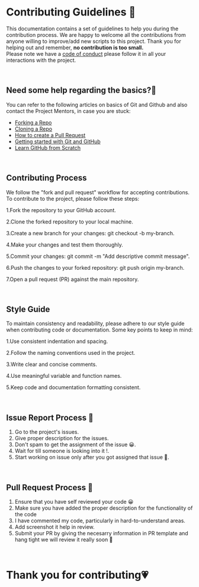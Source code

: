 # **Contributing Guidelines** 📄

This documentation contains a set of guidelines to help you during the contribution process.
We are happy to welcome all the contributions from anyone willing to improve/add new scripts to this project.
Thank you for helping out and remember, **no contribution is too small.**
<br>
Please note we have a [code of conduct](CODE_OF_CONDUCT.md)  please follow it in all your interactions with the project.



<br>

## **Need some help regarding the basics?🤔**


You can refer to the following articles on basics of Git and Github and also contact the Project Mentors,
in case you are stuck:

- [Forking a Repo](https://help.github.com/en/github/getting-started-with-github/fork-a-repo)
- [Cloning a Repo](https://help.github.com/en/desktop/contributing-to-projects/creating-an-issue-or-pull-request)
- [How to create a Pull Request](https://opensource.com/article/19/7/create-pull-request-github)
- [Getting started with Git and GitHub](https://towardsdatascience.com/getting-started-with-git-and-github-6fcd0f2d4ac6)
- [Learn GitHub from Scratch](https://docs.github.com/en/get-started/start-your-journey/git-and-github-learning-resources)

<br>

## **Contributing Process**


We follow the "fork and pull request" workflow for accepting contributions. To contribute to the project, please follow these steps:


1.Fork the repository to your GitHub account.

2.Clone the forked repository to your local machine.

3.Create a new branch for your changes: git checkout -b my-branch.

4.Make your changes and test them thoroughly.

5.Commit your changes: git commit -m "Add descriptive commit message".

6.Push the changes to your forked repository: git push origin my-branch.

7.Open a pull request (PR) against the main repository.

<br>


## **Style Guide**


To maintain consistency and readability, please adhere to our style guide when contributing code or documentation. Some key points to keep in mind:


1.Use consistent indentation and spacing.

2.Follow the naming conventions used in the project.

3.Write clear and concise comments.

4.Use meaningful variable and function names.

5.Keep code and documentation formatting consistent.

<br>


## **Issue Report Process 📌**

1. Go to the project's issues.
2. Give proper description for the issues.
3. Don't spam to get the assignment of the issue 😀.
4. Wait for till someone is looking into it !.
5. Start working on issue only after you got assigned that issue 🚀.

<br>

## **Pull Request Process 🚀**

1. Ensure that you have self reviewed your code 😀
2. Make sure you have added the proper description for the functionality of the code
3. I have commented my code, particularly in hard-to-understand areas.
4. Add screenshot it help in review.
5. Submit your PR by giving the necesarry information in PR template and hang tight we will review it really soon 🚀

<br>

# **Thank you for contributing💗** 
